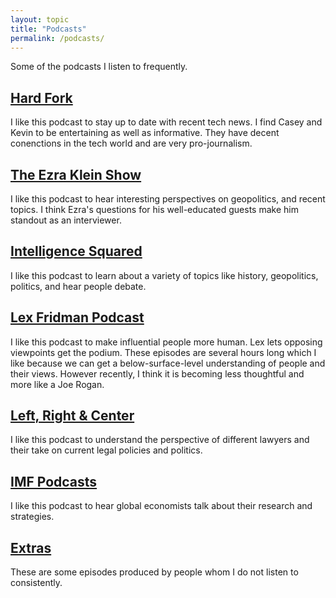 ```yaml
---
layout: topic
title: "Podcasts"
permalink: /podcasts/
---
```

Some of the podcasts I listen to frequently.

## [Hard Fork](./Hard-Fork/)
I like this podcast to stay up to date with recent tech news. I find Casey and Kevin to be entertaining as well as informative. They have decent conenctions in the tech world and are very pro-journalism. 
## [The Ezra Klein Show](./The-Ezra-Klein-Show/)
I like this podcast to hear interesting perspectives on geopolitics, and recent topics. I think Ezra's questions for his well-educated guests make him standout as an interviewer. 
## [Intelligence Squared](./Intelligence-Squared)
I like this podcast to learn about a variety of topics like history, geopolitics, politics, and hear people debate. 
## [Lex Fridman Podcast](./Lex-Fridman-Podcast)
I like this podcast to make influential people more human. Lex lets opposing viewpoints get the podium. These episodes are several hours long which I like because we can get a below-surface-level understanding of people and their views. However recently, I think it is becoming less thoughtful and more like a Joe Rogan. 
## [Left, Right & Center](./Left-Right-Center)
I like this podcast to understand the perspective of different lawyers and their take on current legal policies and politics. 
## [IMF Podcasts](./IMF-Podcasts)
I like this podcast to hear global economists talk about their research and strategies.
## [Extras](./Extras)
These are some episodes produced by people whom I do not listen to consistently. 

